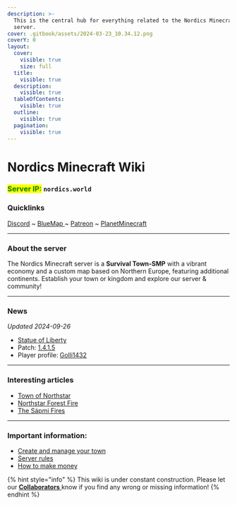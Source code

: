 ```yaml
---
description: >-
  This is the central hub for everything related to the Nordics Minecraft
  server.
cover: .gitbook/assets/2024-03-23_10.34.12.png
coverY: 0
layout:
  cover:
    visible: true
    size: full
  title:
    visible: true
  description:
    visible: true
  tableOfContents:
    visible: true
  outline:
    visible: true
  pagination:
    visible: true
---
```


# Nordics Minecraft Wiki

### <mark style="color:green;">Server IP:</mark> `nordics.world`

### Quicklinks

[Discord](https://discord.gg/nordics) \~ [BlueMap ](http://162.55.235.97:3200/#world:2999:0:8042:1500:0:0:0:0:perspective)\~ [Patreon](https://www.patreon.com/nordics) \~ [PlanetMinecraft](https://www.planetminecraft.com/server/nordics-minecraft-server/)

***

### About the server

The Nordics Minecraft server is a **Survival Town-SMP** with a vibrant economy and a custom map based on Northern Europe, featuring additional continents. Establish your town or kingdom and explore our server & community!

***

### News

_Updated 2024-09-26_

* [Statue of Liberty](the-world/civilization/towns/superalko/statue-of-liberty.md)
* Patch: [1.4.1.5](changelog-updates/1.4-1.21-update/1.4.1.5.md)
* Player profile: [Golli1432](the-world/civilization/players/golli1432.md)

***

### Interesting articles

* [Town of Northstar](the-world/civilization/towns/northstar/)
* [Northstar Forest Fire](server-events/terrain-incidents/northstar-forest-fire.md)
* [The Sápmi Fires](server-events/terrain-incidents/the-sapmi-forest-fire.md)

***

### Important information:

* [Create and manage your town](guides-and-commands/town-and-economy-guides/towny-guide/)
* [Server rules](general-information/rules-and-moderation/rules/)
* [How to make money](the-world/economy/make-money/)

{% hint style="info" %}
This wiki is under constant construction. Please let our [**Collaborators** ](general-information/rules-and-moderation/personnel-list/)know if you find any wrong or missing information!
{% endhint %}
